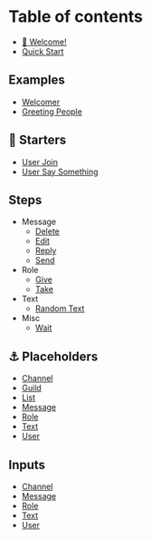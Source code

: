 # Table of contents

* [👋 Welcome!](README.md)
* [Quick Start](quick-start.md)

## Examples
* [ Welcomer](examples/memberJoin.md)
* [ Greeting People](examples/userText.md)
## 🚀 Starters
* [User Join](starters/memberJoin.md)
* [User Say Something](starters/userText.md)
## Steps
* Message
    * [Delete](steps/deletemessage.md)
    * [Edit](steps/editmessage.md)
    * [Reply](steps/replymessage.md)
    * [Send](steps/sendmessage.md)
* Role
    * [Give](steps/giverole.md)
    * [Take](steps/takerole.md)
* Text
    * [Random Text](steps/randomtext.md)
* Misc
    * [Wait](steps/wait.md)
## ⚓ Placeholders
* [Channel](placeholders/channel.md)
* [Guild](placeholders/guild.md)
* [List](placeholders/list.md)
* [Message](placeholders/message.md)
* [Role](placeholders/role.md)
* [Text](placeholders/text.md)
* [User](placeholders/user.md)
## Inputs
* [ Channel](inputs/channel.md)
* [ Message](inputs/message.md)
* [ Role](inputs/role.md)
* [ Text](inputs/text.md)
* [ User](inputs/user.md)